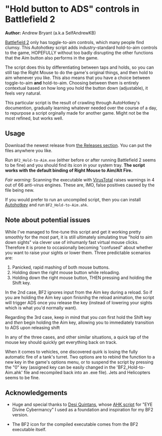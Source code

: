 # "Hold button to ADS" controls in Battlefield 2

**Author:** Andrew Bryant (a.k.a SelfAndrewKB)

[Battlefield 2](https://en.wikipedia.org/wiki/Battlefield_2) only has toggle-to-aim controls, which many people find clumsy. This Autohotkey script adds industry-standard hold-to-aim controls to the game, HOPEFULLY without too badly disrupting the other functions that the Aim button also performs in the game. 

The script does this by differentiating between taps and holds, so you can still tap the Right Mouse to do the game's original things, and then hold to aim whenever you like. This also means that you have a choice between toggle-to-aim **and** hold-to-aim. Choosing between them is entirely contextual based on how long you hold the button down (adjustable), it feels very natural.

This particular script is the result of crawling through AutoHotkey's documention, gradually learning whatever needed over the course of a day, to repurpose a script orginally made for another game. Might not be the most refined, but works well.



## Usage

Download the newest release from [the Releases section](https://github.com/selfAndrewKB/battlefield2-holdaim/releases/). You can put the files anywhere you like.

Run `BF2_Hold-to-Aim.exe` (either before or after running Battlefield 2 seems to be fine) and you should find its icon in your system tray. **The script works with the default binding of Right Mouse to Aim/Alt Fire.**

_Fair warning:_ Scanning the executable with [VirusTotal](https://www.virustotal.com) raises warnings in 4 out of 66 anti-virus engines. These are, IMO, false positives caused by the file being new. 

If you would prefer to run an uncompiled script, then you can install [Autohotkey](https://www.autohotkey.com/) and run `BF2_Hold-to-Aim.ahk`.



## Note about potential issues

While I've managed to fine-tune this script and get it working pretty smoothly for the most part, it is still ultimately simulating true "hold to aim down sights" via clever use of inhumanly fast virtual mouse clicks.
Therefore it is prone to occasionally becoming "confused" about whether you want to raise your sights or lower them. Three predictable scenarios are: 
1) Panicked, rapid mashing of both mouse buttons.
2) Holding down the right mouse button while reloading.
3) Holding down the right mouse button, THEN pressing and holding the Shift key.

In the 2nd case, BF2 ignores input from the Aim key during a reload. So if you are holding the Aim key upon finisnihg the reload animation, the script will trigger ADS once you release the key (instead of lowering your sights which is what you'd normally want).

Regarding the 3rd case, keep in mind that you *can* first hold the Shift key and *then* begin holding the Aim key, allowing you to immediately transition to ADS upon releasing shift

In any of the three cases, and other similar situations, a quick tap of the mouse key should quickly get everything back on track. 

When it comes to vehicles, one discovered quirk is losing the fully automatic fire of a tank's turret. Two options are to rebind the function to a new key in the game's options menu, or to suspend the script by pressing the "0" key (assigned key can be easily changed in the 'BF2_Hold-to-Aim.ahk' file and recompiled back into an .exe file). Jets and Helicopters seems to be fine.


## Acknowledgements

- Huge and special thanks to [Desi Quintans](http://www.desiquintans.com), whose [AHK script](https://github.com/DesiQuintans/eye-holdaim) for "EYE Divine Cybermancy" I used as a foundation and inspiration for my BF2 version.

- The BF2 icon for the compiled executable comes from the BF2 executable itself.

